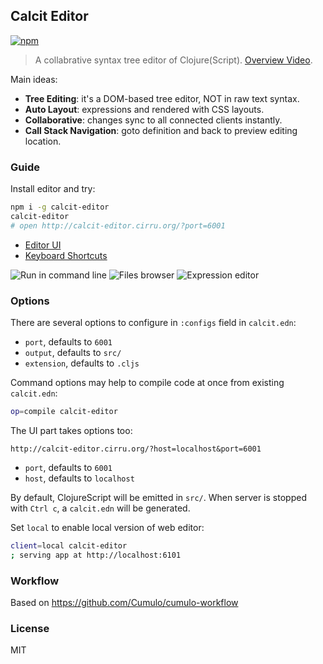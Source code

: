 
Calcit Editor
------

[![npm](https://img.shields.io/npm/v/calcit-editor.svg)](https://www.npmjs.com/package/calcit-editor)

> A collabrative syntax tree editor of Clojure(Script). [Overview Video](https://www.youtube.com/watch?v=u5Eb_6KYGsA&t).

Main ideas:

* **Tree Editing**: it's a DOM-based tree editor, NOT in raw text syntax.
* **Auto Layout**: expressions and rendered with CSS layouts.
* **Collaborative**: changes sync to all connected clients instantly.
* **Call Stack Navigation**: goto definition and back to preview editing location.

### Guide

Install editor and try:

```bash
npm i -g calcit-editor
calcit-editor
# open http://calcit-editor.cirru.org/?port=6001
```

* [Editor UI](http://calcit-editor.cirru.org/)
* [Keyboard Shortcuts](https://github.com/Cirru/calcit-editor/wiki/Keyboard-Shortcuts)

![Run in command line](https://pbs.twimg.com/media/DLSmv0cVwAEUCMi.png:large)
![Files browser](https://pbs.twimg.com/media/DLSnADUVYAAr43C.png:large)
![Expression editor](https://pbs.twimg.com/media/DLSnJ0FVAAA0Ehd.png:large)

### Options

There are several options to configure in `:configs` field in `calcit.edn`:

* `port`, defaults to `6001`
* `output`, defaults to `src/`
* `extension`, defaults to `.cljs`

Command options may help to compile code at once from existing `calcit.edn`:

```bash
op=compile calcit-editor
```

The UI part takes options too:

```
http://calcit-editor.cirru.org/?host=localhost&port=6001
```

* `port`, defaults to `6001`
* `host`, defaults to `localhost`

By default, ClojureScript will be emitted in `src/`.
When server is stopped with `Ctrl c`, a `calcit.edn` will be generated.

Set `local` to enable local version of web editor:

```bash
client=local calcit-editor
; serving app at http://localhost:6101
```

### Workflow

Based on https://github.com/Cumulo/cumulo-workflow

### License

MIT
